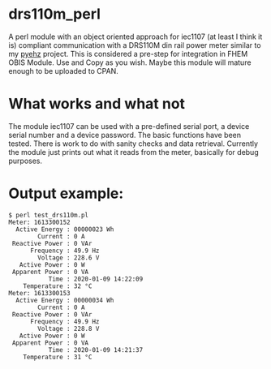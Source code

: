 # drs110m_perl
A perl module with an object oriented approach for iec1107 (at least I think it is) compliant communication with a DRS110M din rail power meter similar to my [pyehz](https://github.com/menschel/pyehz) project.
This is considered a pre-step for integration in FHEM OBIS Module.
Use and Copy as you wish. Maybe this module will mature enough to be uploaded to CPAN.

# What works and what not
The module iec1107 can be used with a pre-defined serial port, a device serial number and a device password.
The basic functions have been tested. There is work to do with sanity checks and data retrieval.
Currently the module just prints out what it reads from the meter, basically for debug purposes.


# Output example:
```
$ perl test_drs110m.pl 
Meter: 1613300152
  Active Energy : 00000023 Wh
        Current : 0 A
 Reactive Power : 0 VAr
      Frequency : 49.9 Hz
        Voltage : 228.6 V
   Active Power : 0 W
 Apparent Power : 0 VA
           Time : 2020-01-09 14:22:09 
    Temperature : 32 °C
Meter: 1613300153
  Active Energy : 00000034 Wh
        Current : 0 A
 Reactive Power : 0 VAr
      Frequency : 49.9 Hz
        Voltage : 228.8 V
   Active Power : 0 W
 Apparent Power : 0 VA
           Time : 2020-01-09 14:21:37 
    Temperature : 31 °C
```
